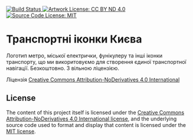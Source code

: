 [![Build Status
](https://travis-ci.org/agentyzmin/kyiv-transport-icons.svg?branch=master)
](https://travis-ci.org/agentyzmin/kyiv-transport-icons) [![Artwork License: CC BY ND
4.0](https://img.shields.io/badge/License-CC_BY_ND_4.0-yellowgreen.svg)
](https://creativecommons.org/licenses/by-nd/4.0/) [![Source Code License: MIT
](https://img.shields.io/badge/Source_Code_License-MIT-orange.svg)
](http://opensource.org/licenses/mit-license.php)

# Транспортні іконки Києва

Логотип метро, міської електрички, фунікулеру та інші іконки транспорту, що ми викоритовуємо для створення єдиної транспортної навігації. Безкоштовно. З вільною ліцензією.

Ліцензія [Creative Commons Attribution-NoDerivatives 4.0
International](http://creativecommons.org/licenses/by-nd/4.0/)

## License

The content of this project itself is licensed under the [Creative Commons
Attribution-NoDerivatives 4.0 International
license](http://creativecommons.org/licenses/by-nd/4.0/), and the
underlying source code used to format and display that content is licensed
under the [MIT license](http://opensource.org/licenses/mit-license.php).
